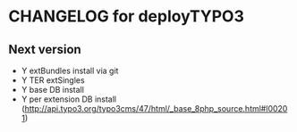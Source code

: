 CHANGELOG for deployTYPO3
=========================

Next version
------------
* Y extBundles install via git
* Y TER extSingles
* Y base DB install
* Y per extension DB install (http://api.typo3.org/typo3cms/47/html/_base_8php_source.html#l00201)
